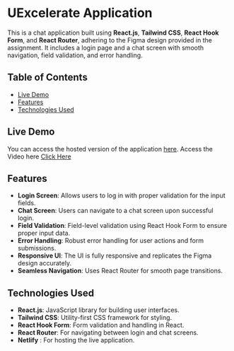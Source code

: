 # UExcelerate Application

This is a chat application built using **React.js**, **Tailwind CSS**, **React Hook Form**, and **React Router**, adhering to the Figma design provided in the assignment. It includes a login page and a chat screen with smooth navigation, field validation, and error handling.

## Table of Contents

- [Live Demo](#live-demo)
- [Features](#features)
- [Technologies Used](#technologies-used)

## Live Demo

You can access the hosted version of the application [here](https://uexcelerate-assignment.netlify.app/home).
Access the Video here [Click Here](https://drive.google.com/file/d/1qbA_N8RvKPFPYBM9lTCiTCP7CJYqUamn/view?usp=drive_link)

## Features

- **Login Screen**: Allows users to log in with proper validation for the input fields.
- **Chat Screen**: Users can navigate to a chat screen upon successful login.
- **Field Validation**: Field-level validation using React Hook Form to ensure proper input data.
- **Error Handling**: Robust error handling for user actions and form submissions.
- **Responsive UI**: The UI is fully responsive and replicates the Figma design accurately.
- **Seamless Navigation**: Uses React Router for smooth page transitions.

## Technologies Used

- **React.js**: JavaScript library for building user interfaces.
- **Tailwind CSS**: Utility-first CSS framework for styling.
- **React Hook Form**: Form validation and handling in React.
- **React Router**: For navigating between login and chat screens.
- **Netlify** : For hosting the live application.


